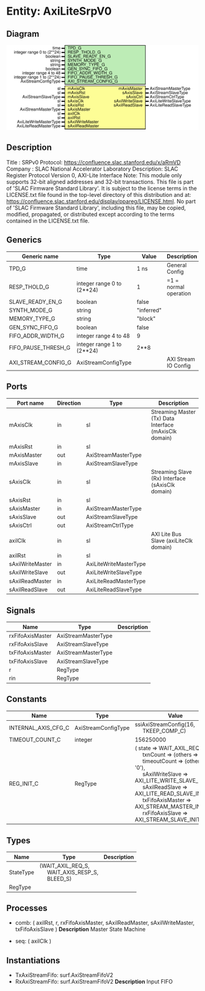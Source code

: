 # Entity: AxiLiteSrpV0

## Diagram

![Diagram](AxiLiteSrpV0.svg "Diagram")
## Description

Title      : SRPv0 Protocol: https://confluence.slac.stanford.edu/x/aRmVD
Company    : SLAC National Accelerator Laboratory
Description: SLAC Register Protocol Version 0, AXI-Lite Interface
Note: This module only supports 32-bit aligned addresses and 32-bit transactions.
This file is part of 'SLAC Firmware Standard Library'.
It is subject to the license terms in the LICENSE.txt file found in the
top-level directory of this distribution and at:
   https://confluence.slac.stanford.edu/display/ppareg/LICENSE.html.
No part of 'SLAC Firmware Standard Library', including this file,
may be copied, modified, propagated, or distributed except according to
the terms contained in the LICENSE.txt file.
## Generics

| Generic name        | Type                       | Value      | Description           |
| ------------------- | -------------------------- | ---------- | --------------------- |
| TPD_G               | time                       | 1 ns       | General Config        |
| RESP_THOLD_G        | integer range 0 to (2**24) | 1          | =1 = normal operation |
| SLAVE_READY_EN_G    | boolean                    | false      |                       |
| SYNTH_MODE_G        | string                     | "inferred" |                       |
| MEMORY_TYPE_G       | string                     | "block"    |                       |
| GEN_SYNC_FIFO_G     | boolean                    | false      |                       |
| FIFO_ADDR_WIDTH_G   | integer range 4 to 48      | 9          |                       |
| FIFO_PAUSE_THRESH_G | integer range 1 to (2**24) | 2**8       |                       |
| AXI_STREAM_CONFIG_G | AxiStreamConfigType        |            | AXI Stream IO Config  |
## Ports

| Port name        | Direction | Type                   | Description                                            |
| ---------------- | --------- | ---------------------- | ------------------------------------------------------ |
| mAxisClk         | in        | sl                     | Streaming Master (Tx) Data Interface (mAxisClk domain) |
| mAxisRst         | in        | sl                     |                                                        |
| mAxisMaster      | out       | AxiStreamMasterType    |                                                        |
| mAxisSlave       | in        | AxiStreamSlaveType     |                                                        |
| sAxisClk         | in        | sl                     | Streaming Slave (Rx) Interface (sAxisClk domain)       |
| sAxisRst         | in        | sl                     |                                                        |
| sAxisMaster      | in        | AxiStreamMasterType    |                                                        |
| sAxisSlave       | out       | AxiStreamSlaveType     |                                                        |
| sAxisCtrl        | out       | AxiStreamCtrlType      |                                                        |
| axilClk          | in        | sl                     | AXI Lite Bus Slave (axiLiteClk domain)                 |
| axilRst          | in        | sl                     |                                                        |
| sAxilWriteMaster | in        | AxiLiteWriteMasterType |                                                        |
| sAxilWriteSlave  | out       | AxiLiteWriteSlaveType  |                                                        |
| sAxilReadMaster  | in        | AxiLiteReadMasterType  |                                                        |
| sAxilReadSlave   | out       | AxiLiteReadSlaveType   |                                                        |
## Signals

| Name             | Type                | Description |
| ---------------- | ------------------- | ----------- |
| rxFifoAxisMaster | AxiStreamMasterType |             |
| rxFifoAxisSlave  | AxiStreamSlaveType  |             |
| txFifoAxisMaster | AxiStreamMasterType |             |
| txFifoAxisSlave  | AxiStreamSlaveType  |             |
| r                | RegType             |             |
| rin              | RegType             |             |
## Constants

| Name                | Type                | Value                                                                                                                                                                                                                                                                                                                                                                                                                                                                                                                                                                           | Description |
| ------------------- | ------------------- | ------------------------------------------------------------------------------------------------------------------------------------------------------------------------------------------------------------------------------------------------------------------------------------------------------------------------------------------------------------------------------------------------------------------------------------------------------------------------------------------------------------------------------------------------------------------------------- | ----------- |
| INTERNAL_AXIS_CFG_C | AxiStreamConfigType |  ssiAxiStreamConfig(16,<br><span style="padding-left:20px"> TKEEP_COMP_C)                                                                                                                                                                                                                                                                                                                                                                                                                                                                                                       |             |
| TIMEOUT_COUNT_C     | integer             |  156250000                                                                                                                                                                                                                                                                                                                                                                                                                                                                                                                                                                      |             |
| REG_INIT_C          | RegType             |  (       state            => WAIT_AXIL_REQ_S,<br><span style="padding-left:20px">       txnCount         => (others => '0'),<br><span style="padding-left:20px">       timeoutCount     => (others => '0'),<br><span style="padding-left:20px">       sAxilWriteSlave  => AXI_LITE_WRITE_SLAVE_INIT_C,<br><span style="padding-left:20px">       sAxilReadSlave   => AXI_LITE_READ_SLAVE_INIT_C,<br><span style="padding-left:20px">       txFifoAxisMaster => AXI_STREAM_MASTER_INIT_C,<br><span style="padding-left:20px">       rxFifoAxisSlave  => AXI_STREAM_SLAVE_INIT_C) |             |
## Types

| Name      | Type                                                                                                                  | Description |
| --------- | --------------------------------------------------------------------------------------------------------------------- | ----------- |
| StateType | (WAIT_AXIL_REQ_S,<br><span style="padding-left:20px"> WAIT_AXIS_RESP_S,<br><span style="padding-left:20px"> BLEED_S)  |             |
| RegType   |                                                                                                                       |             |
## Processes
- comb: ( axilRst, r, rxFifoAxisMaster, sAxilReadMaster, sAxilWriteMaster, txFifoAxisSlave )
**Description**
Master State Machine

- seq: ( axilClk )
## Instantiations

- TxAxiStreamFifo: surf.AxiStreamFifoV2
- RxAxiStreamFifo: surf.AxiStreamFifoV2
**Description**
Input FIFO

